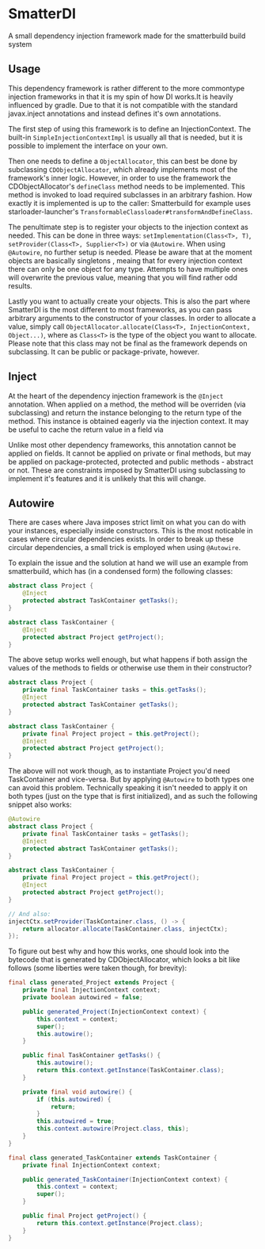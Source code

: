 # SmatterDI

A small dependency injection framework made for the smatterbuild build system

## Usage

This dependency framework is rather different to the more commontype injection frameworks
in that it is my spin of how DI works.It is heavily influenced by gradle.
Due to that it is not compatible with the standard javax.inject annotations and instead defines
it's own annotations.

The first step of using this framework is to define an InjectionContext.
The built-in `SimpleInjectionContextImpl` is usually all that is needed, but it is possible to
implement the interface on your own.

Then one needs to define a `ObjectAllocator`, this can best be done by subclassing `CDObjectAllocator`,
which already implements most of the framework's inner logic. However, in order to use the framework
the CDObjectAllocator's `defineClass` method needs to be implemented. This method is invoked
to load required subclasses in an arbitrary fashion. How exactly it is implemented is up to the
caller: Smatterbuild for example uses starloader-launcher's `TransformableClassloader#transformAndDefineClass`.

The penultimate step is to register your objects to the injection context as needed.
This can be done in three ways: `setImplementation(Class<T>, T)`, `setProvider(Class<T>, Supplier<T>)`
or via `@Autowire`. When using `@Autowire`, no further setup is needed.
Please be aware that at the moment objects are basically singletons , meaing that for every
injection context there can only be one object for any type. Attempts to have multiple ones
will overwrite the previous value, meaning that you will find rather odd results.

Lastly you want to actually create your objects. This is also the part where SmatterDI is
the most different to most frameworks, as you can pass arbitrary arguments to the constructor
of your classes. In order to allocate a value, simply call `ObjectAllocator.allocate(Class<T>, InjectionContext, Object...)`,
where as `Class<T>` is the type of the object you want to allocate. Please note that this
class may not be final as the framework depends on subclassing. It can be public or package-private,
however.

## Inject

At the heart of the dependency injection framework is the `@Inject` annotation.
When applied on a method, the method will be overriden (via subclassing) and return
the instance belonging to the return type of the method. This instance is obtained
eagerly via the injection context. It may be useful to cache the return value in
a field via  

Unlike most other dependency frameworks, this annotation cannot be applied on fields.
It cannot be applied on private or final methods, but may be applied on package-protected,
protected and public methods - abstract or not.
These are constraints imposed by SmatterDI using subclassing to implement it's features
and it is unlikely that this will change.

## Autowire

There are cases where Java imposes strict limit on what you can do with your instances,
especially inside constructors. This is the most noticable in cases where circular dependencies
exists. In order to break up these circular dependencies, a small trick is employed when using `@Autowire`.

To explain the issue and the solution at hand we will use an example from smatterbuild, which has
(in a condensed form) the following classes:

```java
abstract class Project {
	@Inject
	protected abstract TaskContainer getTasks(); 
}

abstract class TaskContainer {
	@Inject
	protected abstract Project getProject();
}
```

The above setup works well enough, but what happens if both assign the values of the methods to fields
or otherwise use them in their constructor?

```java
abstract class Project {
	private final TaskContainer tasks = this.getTasks();
	@Inject
	protected abstract TaskContainer getTasks(); 
}

abstract class TaskContainer {
	private final Project project = this.getProject();
	@Inject
	protected abstract Project getProject();
}
```

The above will not work though, as to instantiate Project you'd need TaskContainer and vice-versa.
But by applying `@Autowire` to both types one can avoid this problem. Technically speaking it isn't
needed to apply it on both types (just on the type that is first initialized), and as such the
following snippet also works:

```java
@Autowire
abstract class Project {
	private final TaskContainer tasks = getTasks();
	@Inject
	protected abstract TaskContainer getTasks(); 
}

abstract class TaskContainer {
	private final Project project = this.getProject();
	@Inject
	protected abstract Project getProject();
}

// And also:
injectCtx.setProvider(TaskContainer.class, () -> {
	return allocator.allocate(TaskContainer.class, injectCtx);
});
```

To figure out best why and how this works, one should look into the bytecode that
is generated by CDObjectAllocator, which looks a bit like follows (some liberties were taken though,
for brevity):


```java
final class generated_Project extends Project {
	private final InjectionContext context;
	private boolean autowired = false;

	public generated_Project(InjectionContext context) {
		this.context = context;
		super();
		this.autowire();
	}

	public final TaskContainer getTasks() {
		this.autowire();
		return this.context.getInstance(TaskContainer.class);
	}

	private final void autowire() {
		if (this.autowired) {
			return;
		}
		this.autowired = true;
		this.context.autowire(Project.class, this);
	}
}

final class generated_TaskContainer extends TaskContainer {
	private final InjectionContext context;

	public generated_TaskContainer(InjectionContext context) {
		this.context = context;
		super();
	}

	public final Project getProject() {
		return this.context.getInstance(Project.class);
	}
}
```
